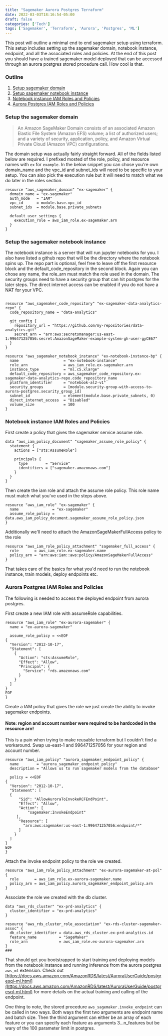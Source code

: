 ```yaml
---
title: "Sagemaker Aurora Postgres Terraform"
date: 2022-03-03T18:16:54-05:00
draft: false
categories: ['Tech']
tags: ['Sagemaker', 'Terraform', 'Aurora', 'Postgres', 'ML']
---
```


This post will outline a minimal end to end sagemaker setup using terraform. This setup includes setting up the sagemaker domain, notebook instance, endpoint, and all the associated roles and policies. At the end of this post you should have a trained sagemaker model deployed that can be accessed through an aurora postgres stored procedure call. How cool is that.

<!--more-->

### Outline
1. [Setup sagemaker domain](#setup-the-sagemaker-domain)
2. [Setup sagemaker notebook instance](#setup-the-sagemaker-notebook-instance)
3. [Notebook instance IAM Roles and Policies](#notebook-instance-iam-roles-and-policies)
4. [Aurora Postgres IAM Roles and Policies](#aurora-postgres-iam-roles-and-policies)


### Setup the sagemaker domain

> An Amazon SageMaker Domain consists of an associated Amazon Elastic File System (Amazon EFS) volume; a list of authorized users; and a variety of security, application, policy, and Amazon Virtual Private Cloud (Amazon VPC) configurations.

The domain setup was actually fairly straight forward. All of the fields listed below are required. I prefixed mosted of the role, policy, and resource names with `ex` for `example`. In the below snippet you can chose you're own domain_name and the vpc_id and subnet_ids will need to be specific to your setup. You can also pick the execution rule but it will need to match what we do later in the roles section.

```hcl
resource "aws_sagemaker_domain" "ex-sagemaker" {
  domain_name = "ex-sagemaker"
  auth_mode   = "IAM"
  vpc_id      = module.base.vpc_id
  subnet_ids  = module.base.private_subnets

  default_user_settings {
    execution_role = aws_iam_role.ex-sagemaker.arn
  }
}
```

### Setup the sagemaker notebook instance

The notebook instance is a server that will run jupyter notebooks for you. I also have listed a github repo that will be the directory where the notebook spins up. The repo part is optional, feel free to leave off the first resource block and the default_code_repository in the second block. Again you can chose any name, the role_arn must match the role used in the domain. The security groups need to have a security group that can hit postgres for the later steps. The direct internet access can be enabled if you do not have a NAT for your VPC.

```hcl

resource "aws_sagemaker_code_repository" "ex-sagemaker-data-analytics-repo" {
  code_repository_name = "data-analytics"

  git_config {
    repository_url = "https://github.com/my-repositories/data-analytics.git"
    secret_arn = "arn:aws:secretsmanager:us-east-1:996471257056:secret:AmazonSageMaker-example-system-gh-user-gyCE67"
  }
}

resource "aws_sagemaker_notebook_instance" "ex-notebook-instance-bp" {
  name                    = "ex-notebook-instance"
  role_arn                = aws_iam_role.ex-sagemaker.arn
  instance_type           = "ml.c5.xlarge"
  default_code_repository = aws_sagemaker_code_repository.ex-sagemaker-data-analytics-repo.code_repository_name
  platform_identifier     = "notebook-al2-v1"
  security_groups         = [module.security-group-with-access-to-aurora-postgres.security_group_id]
  subnet_id               = element(module.base.private_subnets, 0)
  direct_internet_access  = "Disabled"
  volume_size             = 100
}
```

### Notebook instance IAM Roles and Policies

First create a policy that gives the sagemaker service assume role.

```hcl
data "aws_iam_policy_document" "sagemaker_assume_role_policy" {
  statement {
    actions = ["sts:AssumeRole"]

    principals {
      type        = "Service"
      identifiers = ["sagemaker.amazonaws.com"]
    }
  }
}
```

Then create the iam role and attach the assume role policy. This role name must match what you've used in the steps above.

```hcl
resource "aws_iam_role" "ex-sagemaker" {
  name               = "ex-sagemaker"
  assume_role_policy = data.aws_iam_policy_document.sagemaker_assume_role_policy.json
}
```

Additionally we'll need to attach the AmazonSageMakerFullAccess policy to the role

```hcl
resource "aws_iam_role_policy_attachment" "sagemaker_full_access" {
  role       = aws_iam_role.ex-sagemaker.name
  policy_arn = "arn:aws:iam::aws:policy/AmazonSageMakerFullAccess"
}
```

That takes care of the basics for what you'd need to run the notebook instance, train models, deploy endpoints etc.

### Aurora Postgres IAM Roles and Policies
The following is needed to access the deployed endpoint from aurora postgres.

First create a new IAM role  with assumeRole capabilities.

```hcl
resource "aws_iam_role" "ex-aurora-sagemaker" {
  name = "ex-aurora-sagemaker"

  assume_role_policy = <<EOF
{
  "Version": "2012-10-17",
  "Statement": [
    {
      "Action": "sts:AssumeRole",
      "Effect": "Allow",
      "Principal": {
        "Service": "rds.amazonaws.com"
      }
    }
  ]
}
EOF
}
```

Create a IAM policy that gives the role we just create the ability to invoke sagemaker endpoints.

#### Note: region and account number were required to be hardcoded in the resource arn!

This is a pain when trying to make reusable terraform but I couldn't find a workaround. Swap us-east-1 and  996471257056 for your region and account number.

```hcl
resource "aws_iam_policy" "aurora_sagemaker_endpoint_policy" {
  name        = "aurora_sagemaker_endpoint_policy"
  description = "Allows us to run sagemaker models from the database"

  policy = <<EOF
{
  "Version": "2012-10-17",
  "Statement": [
  {
      "Sid": "AllowAuroraToInvokeRCFEndPoint",
      "Effect": "Allow",
      "Action": [
          "sagemaker:InvokeEndpoint"
     ],
      "Resource": [
        "arn:aws:sagemaker:us-east-1:996471257056:endpoint/*"
      ]
    }
  ]
}
EOF
}
```

Attach the invoke endpoint policy to the role we created.

```hcl
resource "aws_iam_role_policy_attachment" "ex-aurora-sagemaker-at-pol" {
  role       = aws_iam_role.ex-aurora-sagemaker.name
  policy_arn = aws_iam_policy.aurora_sagemaker_endpoint_policy.arn
}
```

Associate the role we created with the db cluster.

```hcl
data "aws_rds_cluster" "ex-prd-analytics" {
  cluster_identifier = "ex-prd-analytics"
}

resource "aws_rds_cluster_role_association" "ex-rds-cluster-sagemaker-assoc" {
  db_cluster_identifier = data.aws_rds_cluster.ex-prd-analytics.id
  feature_name          = "SageMaker"
  role_arn              = aws_iam_role.ex-aurora-sagemaker.arn
}
###
```

That should get you bootstrapped to start training and deploying models from the notebook instance and running inference from the aurora postgres `aws_ml` extension.
Check out [https://docs.aws.amazon.com/AmazonRDS/latest/AuroraUserGuide/postgresql-ml.html](https://docs.aws.amazon.com/AmazonRDS/latest/AuroraUserGuide/postgresql-ml.html) for more details on the actual training and calling of the endpoint.

One thing to note, the stored procedure `aws_sagemaker.invoke_endpoint` can be called in two ways. Both ways the first two arguments are endpoint name and batch size. Then the third argument can either be an array of each feature or you can specify each feature as arguments 3...n_features but be wary of the 100 parameter limit in postgres.
